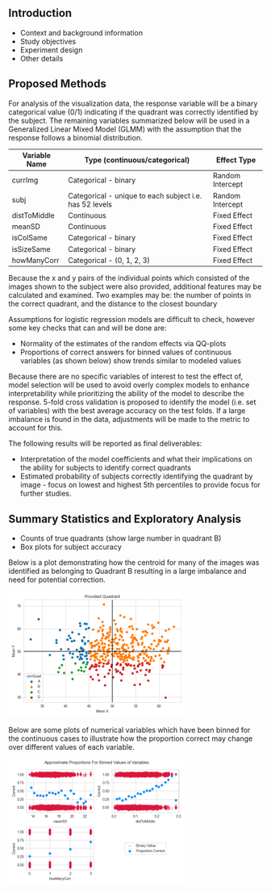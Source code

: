 ## Introduction
* Context and background information
* Study objectives
* Experiment design
* Other details

## Proposed Methods
For analysis of the visualization data, the response variable will be a binary categorical value (0/1) indicating if the quadrant was correctly identified by the subject.  The remaining variables summarized below will be used in a Generalized Linear Mixed Model (GLMM) with the assumption that the response follows a binomial distribution.

| Variable Name | Type (continuous/categorical)                           | Effect Type      |
| ------------- | ------------------------------------------------------- | ---------------- |
| currImg       | Categorical - binary                                    | Random Intercept |
| subj          | Categorical - unique to each subject i.e. has 52 levels | Random Intercept |
| distToMiddle  | Continuous                                              | Fixed Effect     |
| meanSD        | Continuous                                              | Fixed Effect     |
| isColSame     | Categorical - binary                                    | Fixed Effect     |
| isSizeSame    | Categorical - binary                                    | Fixed Effect     |
| howManyCorr   | Categorical - (0, 1, 2, 3)                              | Fixed Effect     |

Because the x and y pairs of the individual points which consisted of the images shown to the subject were also provided, additional features may be calculated and examined. Two examples may be: the number of points in the correct quadrant, and the distance to the closest boundary

Assumptions for logistic regression models are difficult to check, however some key checks that can and will be done are:

* Normality of the estimates of the random effects via QQ-plots
* Proportions of correct answers for binned values of continuous variables (as shown below) show trends similar to modeled values

Because there are no specific variables of interest to test the effect of, model selection will be used to avoid overly complex models to enhance interpretability while prioritizing the ability of the model to describe the response. 5-fold cross validation is proposed to identify the model (i.e. set of variables) with the best average accuracy on the test folds. If a large imbalance is found in the data, adjustments will be made to the metric to account for this.

The following results will be reported as final deliverables:

* Interpretation of the model coefficients and what their implications on the ability for subjects to identify correct quadrants
* Estimated probability of subjects correctly identifying the quadrant by image - focus on lowest and highest 5th percentiles to provide focus for further studies.

## Summary Statistics and Exploratory Analysis
* Counts of true quadrants (show large number in quadrant B)
* Box plots for subject accuracy

Below is a plot demonstrating how the centroid for many of the images was identified as belonging to Quadrant B resulting in a large imbalance and need for potential correction.

<img src="./figures/Provided_Quadrant.png" alt="Provided Quadrant Mismatch" style="zoom:50%;" />

Below are some plots of numerical variables which have been binned for the continuous cases to illustrate how the proportion correct may change over different values of each variable. 

<img src="./figures/approximate_proportions.png" alt="Approximate proportions for binned values of continuous variables" style="zoom:50%;" />